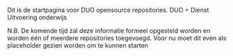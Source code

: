 Dit is de startpagina voor DUO opensource repositories. 
DUO  = Dienst Uitvoering onderwijs

N.B. De komende tijd zal deze informatie formeel opgesteld worden en worden één of meerdere repositories toegevoegd. Voor nu moet dit even als placeholder gezien worden om te kunnen starten

